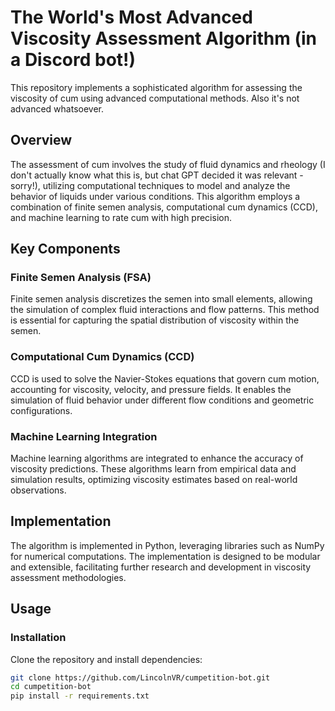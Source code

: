 # The World's Most Advanced Viscosity Assessment Algorithm (in a Discord bot!)

This repository implements a sophisticated algorithm for assessing the viscosity of cum using advanced computational methods. Also it's not advanced whatsoever.

## Overview

The assessment of cum involves the study of fluid dynamics and rheology (I don't actually know what this is, but chat GPT decided it was relevant - sorry!), utilizing computational techniques to model and analyze the behavior of liquids under various conditions. This algorithm employs a combination of finite semen analysis, computational cum dynamics (CCD), and machine learning to rate cum with high precision.

## Key Components

### Finite Semen Analysis (FSA)

Finite semen analysis discretizes the semen into small elements, allowing the simulation of complex fluid interactions and flow patterns. This method is essential for capturing the spatial distribution of viscosity within the semen.

### Computational Cum Dynamics (CCD)

CCD is used to solve the Navier-Stokes equations that govern cum motion, accounting for viscosity, velocity, and pressure fields. It enables the simulation of fluid behavior under different flow conditions and geometric configurations.

### Machine Learning Integration

Machine learning algorithms are integrated to enhance the accuracy of viscosity predictions. These algorithms learn from empirical data and simulation results, optimizing viscosity estimates based on real-world observations.

## Implementation

The algorithm is implemented in Python, leveraging libraries such as NumPy for numerical computations. The implementation is designed to be modular and extensible, facilitating further research and development in viscosity assessment methodologies.

## Usage

### Installation

Clone the repository and install dependencies:

```bash
git clone https://github.com/LincolnVR/cumpetition-bot.git
cd cumpetition-bot
pip install -r requirements.txt
```
